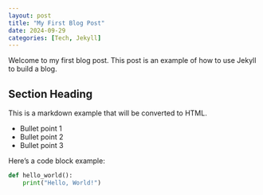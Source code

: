 ```yaml
---
layout: post
title: "My First Blog Post"
date: 2024-09-29
categories: [Tech, Jekyll]
---
```


Welcome to my first blog post. This post is an example of how to use Jekyll to build a blog.

## Section Heading

This is a markdown example that will be converted to HTML.

- Bullet point 1
- Bullet point 2
- Bullet point 3

Here’s a code block example:

```python
def hello_world():
    print("Hello, World!")
```